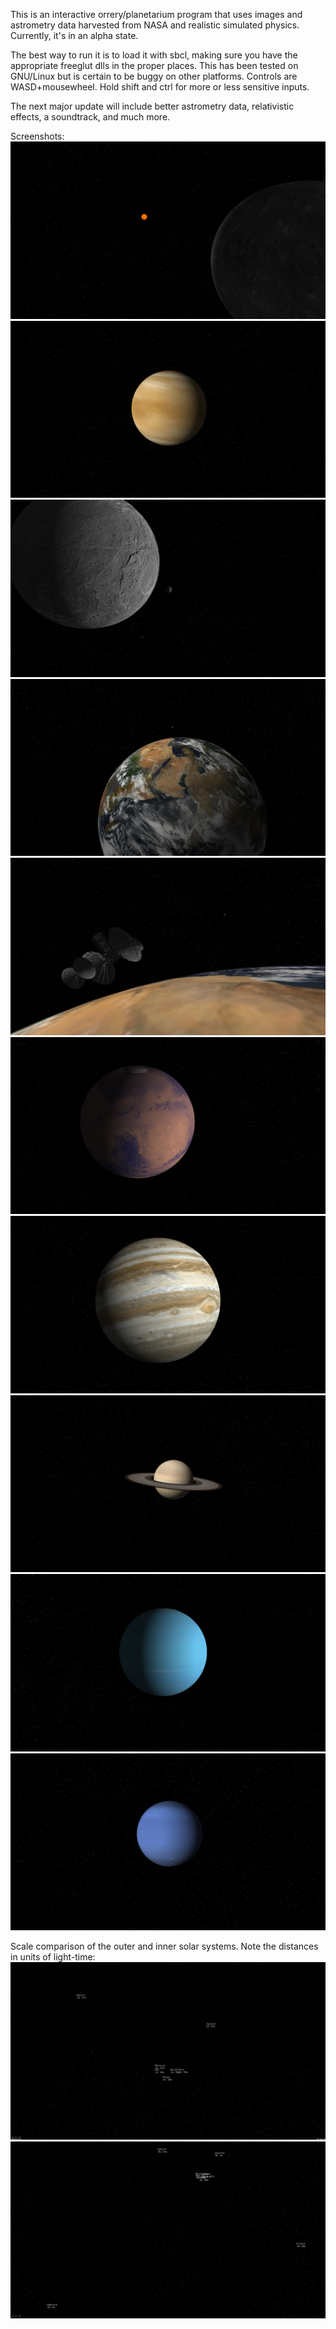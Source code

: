 This is an interactive orrery/planetarium program that uses images and astrometry data harvested from NASA and realistic simulated physics. Currently, it's in an alpha state. 

The best way to run it is to load it with sbcl, making sure you have the appropriate freeglut dlls in the proper places. This has been tested on GNU/Linux but is certain to be buggy on other platforms. Controls are WASD+mousewheel. Hold shift and ctrl for more or less sensitive inputs.

The next major update will include better astrometry data, relativistic effects, a soundtrack, and much more.

Screenshots:
![Alt text](https://github.com/johncorn271828/X_Orrery/blob/master/screenshots/Mercury.png "")
![Alt text](https://github.com/johncorn271828/X_Orrery/blob/master/screenshots/Venus.png "")
![Alt text](https://github.com/johncorn271828/X_Orrery/blob/master/screenshots/EarthFromMoon.png "")
![Alt text](https://github.com/johncorn271828/X_Orrery/blob/master/screenshots/MoonFromEarth.png "")
![Alt text](https://github.com/johncorn271828/X_Orrery/blob/master/screenshots/LowEarthOrbit.png "")
![Alt text](https://github.com/johncorn271828/X_Orrery/blob/master/screenshots/Mars.png "")
![Alt text](https://github.com/johncorn271828/X_Orrery/blob/master/screenshots/Jupiter.png "")
![Alt text](https://github.com/johncorn271828/X_Orrery/blob/master/screenshots/Saturn.png "")
![Alt text](https://github.com/johncorn271828/X_Orrery/blob/master/screenshots/Uranus.png "")
![Alt text](https://github.com/johncorn271828/X_Orrery/blob/master/screenshots/Neptune.png "")

Scale comparison of the outer and inner solar systems. Note the distances in units of light-time:
![Alt text](https://github.com/johncorn271828/X_Orrery/blob/master/screenshots/SolarSystem1.png "")
![Alt text](https://github.com/johncorn271828/X_Orrery/blob/master/screenshots/SolarSystem2.png "")